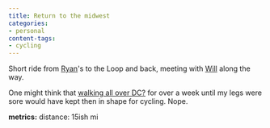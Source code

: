 ```yaml
---
title: Return to the midwest
categories:
- personal
content-tags:
- cycling
---
```


Short ride from [Ryan][1]'s to the Loop and back, meeting with [Will][2] along the way.

   [1]: http://nopaper.net/
   [2]: http://noeraser.com/

One might think that [walking all over DC?][3] for over a week until my legs were sore would have kept then in shape for cycling.  Nope.

   [3]: /2004/04/19/washington-dc-2004.html

**metrics:**
distance: 15ish mi
